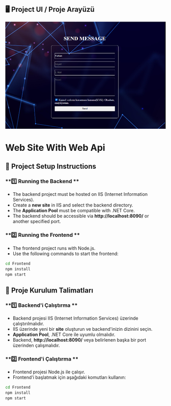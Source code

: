 
## 🖥️ Project UI / Proje Arayüzü  

![Project UI](SendMessage.png)


# Web Site With Web Api

## 📌 Project Setup Instructions

### **1️⃣ Running the Backend **
- The backend project must be hosted on IIS (Internet Information Services).
- Create a **new site** in IIS and select the backend directory.
- The **Application Pool** must be compatible with .NET Core.
- The backend should be accessible via **http://localhost:8090/** or another specified port.

### **2️⃣ Running the Frontend **
- The frontend project runs with Node.js.
- Use the following commands to start the frontend:

```sh
cd Frontend
npm install
npm start 
```

## 📌 Proje Kurulum Talimatları

### **1️⃣ Backend'i Çalıştırma **
- Backend projesi IIS (Internet Information Services) üzerinde çalıştırılmalıdır.
- IIS üzerinde yeni bir **site** oluşturun ve backend'inizin dizinini seçin.
- **Application Pool**, .NET Core ile uyumlu olmalıdır.
- Backend, **http://localhost:8090/** veya belirlenen başka bir port üzerinden çalışmalıdır.

### **2️⃣ Frontend'i Çalıştırma **
- Frontend projesi Node.js ile çalışır.
- Frontend'i başlatmak için aşağıdaki komutları kullanın:

```sh
cd Frontend
npm install
npm start